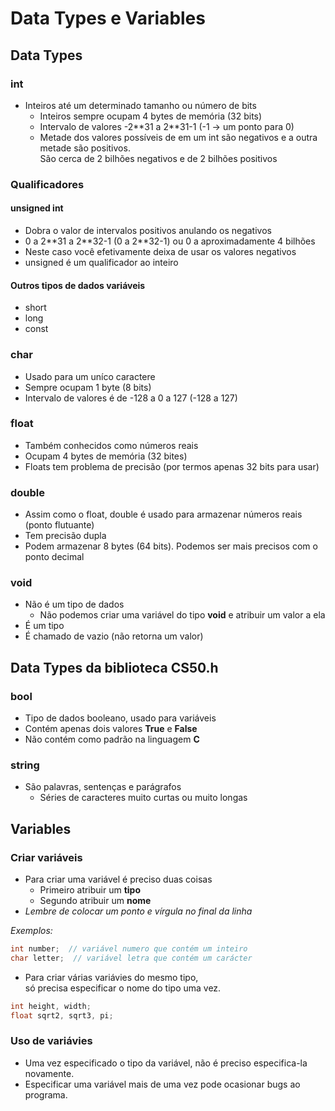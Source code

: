 # Data Types e Variables

## Data Types

### int
- Inteiros até um determinado tamanho ou número de bits
    - Inteiros sempre ocupam 4 bytes de memória (32 bits)
    - Intervalo de valores -2\**31 a 2**31-1 (-1 -> um ponto para 0)
    - Metade dos valores possíveis de em um int são negativos e a outra metade são positivos.\
     São cerca de 2 bilhões negativos e de 2 bilhões positivos

### Qualificadores

#### unsigned int
- Dobra o valor de intervalos positivos anulando os negativos
- 0 a 2\**31 a 2\**32-1 (0 a 2**32-1) ou 0 a aproximadamente 4 bilhões
- Neste caso você efetivamente deixa de usar os valores negativos
- unsigned é um qualificador ao inteiro

#### Outros tipos de dados variáveis
- short
- long
- const

### char
- Usado para um uníco caractere
- Sempre ocupam 1 byte (8 bits)
- Intervalo de valores é de -128 a 0 a 127 (-128 a 127)

### float
- Também conhecidos como números reais
- Ocupam 4 bytes de memória (32 bites)
- Floats tem problema de precisão (por termos apenas 32 bits para usar)

### double
- Assim como o float, double é usado para armazenar números reais (ponto flutuante)
- Tem precisão dupla
- Podem armazenar 8 bytes (64 bits). Podemos ser mais precisos com o ponto decimal

### void
- Não é um tipo de dados
    - Não podemos criar uma variável do tipo **void** e atribuir um valor a ela
- É um tipo
- É chamado de vazio (não retorna um valor)

## Data Types da biblioteca CS50.h

### bool
- Tipo de dados booleano, usado para variáveis
- Contém apenas dois valores **True** e **False**
- Não contém como padrão na linguagem **C**

### string
- São palavras, sentenças e parágrafos
    - Séries de caracteres muito curtas ou muito longas

## Variables

### Criar variáveis
- Para criar uma variável é preciso duas coisas
    - Primeiro atribuir um **tipo**
    - Segundo atribuir um **nome**
- *Lembre de colocar um ponto e vírgula no final da linha*

*Exemplos:*
```c
int number;  // variável numero que contém um inteiro
char letter;  // variável letra que contém um carácter
```
- Para criar várias variávies do mesmo tipo,\
só precisa especificar o nome do tipo uma vez.
```c
int height, width;
float sqrt2, sqrt3, pi;
```

### Uso de variávies
- Uma vez especificado o tipo da variável, não é preciso especifica-la novamente.
- Especificar uma variável mais de uma vez pode ocasionar bugs ao programa.

